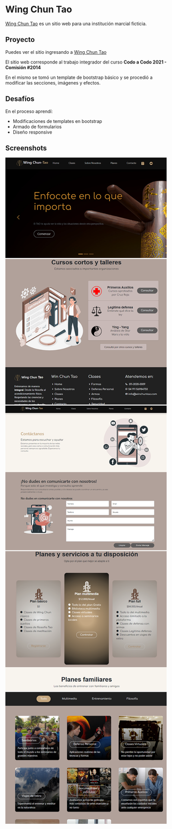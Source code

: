 # Wing Chun Tao

[Wing Chun Tao](https://elicasama.github.io/wing-chun-tao/) es un sitio web para una institución marcial ficticia.

## Proyecto 
Puedes ver el sitio ingresando a [Wing Chun Tao](https://elicasama.github.io/wing-chun-tao/)

El sitio web corresponde al trabajo integrador del curso **Codo a Codo 2021 - Comisión #2014**

En el mismo se tomó un template de bootstrap básico y se procedió a modificar las secciones, imágenes y efectos.

## Desafíos

En el proceso aprendí:

- Modificaciones de templates en bootstrap
- Armado de formularios
- Diseño responsive

## Screenshots

![Inicio](./assets/img/readme/inicio.png)
![Cursos](./assets/img/readme/cursos.png) 
![Contacto](./assets/img/readme/contacto.png)
![Planes](./assets/img/readme/planes.png) 
![Secciones](./assets/img/readme/secciones.png)











